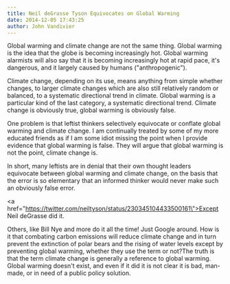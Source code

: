 ```yaml
---
title: Neil deGrasse Tyson Equivocates on Global Warming
date: 2014-12-05 17:43:25
author: John Vandivier
---
```




Global warming and climate change are not the same thing. Global warming is the idea that the globe is becoming increasingly hot. Global warming alarmists will also say that it is becoming increasingly hot at rapid pace, it's dangerous, and it largely caused by humans (\"anthropogenic\").

Climate change, depending on its use, means anything from simple whether changes, to larger climate changes which are also still relatively random or balanced, to a systematic directional trend in climate. Global warming is a particular kind of the last category, a systematic directional trend. Climate change is obviously true, global warming is obviously false.

One problem is that leftist thinkers selectively equivocate or conflate global warming and climate change. I am continually treated by some of my more educated friends as if I am some idiot missing the point when I provide evidence that global warming is false. They will argue that global warming is not the point, climate change is.

In short, many leftists are in denial that their own thought leaders equivocate between global warming and climate change, on the basis that the error is so elementary that an informed thinker would never make such an obviously false error.

<a href=\"https://twitter.com/neiltyson/status/230345104433500161\">Except Neil deGrasse did it</a>.

Others, like Bill Nye and more do it all the time! Just Google around. How is it that combating carbon emissions will reduce climate change and in turn prevent the extinction of polar bears and the rising of water levels except by preventing global warming, whether they use the term or not?The truth is that the term climate change is generally a reference to global warming. Global warming doesn't exist, and even if it did it is not clear it is bad, man-made, or in need of a public policy solution.